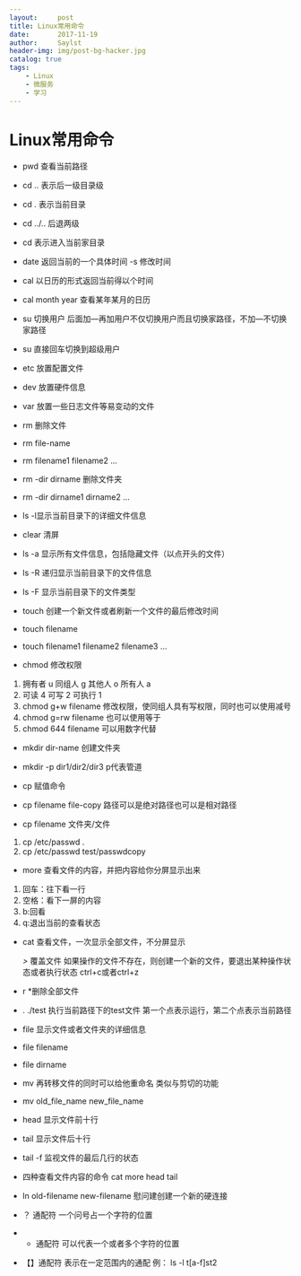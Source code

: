 ```yaml
---
layout:     post
title: Linux常用命令
date:       2017-11-19
author:     Saylst
header-img: img/post-bg-hacker.jpg
catalog: true
tags:
    - Linux
    - 微服务
    - 学习
---
```


# Linux常用命令

- pwd  查看当前路径

- cd ..    表示后一级目录级

- cd .   表示当前目录

- cd ../..   后退两级

- cd  表示进入当前家目录

- date 返回当前的一个具体时间    -s  修改时间

- cal  以日历的形式返回当前得以个时间

- cal month year  查看某年某月的日历

- su 切换用户    后面加—再加用户不仅切换用户而且切换家路径，不加—不切换家路径   

- su  直接回车切换到超级用户

- etc 放置配置文件

- dev 放置硬件信息

- var 放置一些日志文件等易变动的文件

- rm  删除文件

- rm file-name

- rm filename1 filename2 ...

- rm -dir dirname  删除文件夹

- rm -dir dirname1 dirname2 ...

- ls -l显示当前目录下的详细文件信息

- clear   清屏

- ls -a 显示所有文件信息，包括隐藏文件（以点开头的文件）

- ls -R 递归显示当前目录下的文件信息

- ls -F  显示当前目录下的文件类型

- touch  创建一个新文件或者刷新一个文件的最后修改时间

- touch filename

- touch filename1 filename2 filename3 ...

- chmod  修改权限
1. 拥有者 u  同组人 g   其他人 o   所有人 a
3. 可读 4  可写 2  可执行 1
5. chmod g+w filename  修改权限，使同组人具有写权限，同时也可以使用减号
7. chmod g=rw filename   也可以使用等于
9. chmod 644 filename   可以用数字代替

- mkdir  dir-name   创建文件夹

- mkdir -p  dir1/dir2/dir3  p代表管道

- cp 赋值命令

- cp filename file-copy    路径可以是绝对路径也可以是相对路径

- cp filename 文件夹/文件
1. cp /etc/passwd .
3. cp /etc/passwd test/passwdcopy

- more 查看文件的内容，并把内容给你分屏显示出来
1. 回车：往下看一行
2. 空格：看下一屏的内容
4. b:回看
5. q:退出当前的查看状态

- cat 查看文件，一次显示全部文件，不分屏显示

  *>*  覆盖文件   如果操作的文件不存在，则创建一个新的文件，要退出某种操作状态或者执行状态 ctrl+c或者ctrl+z

- r *删除全部文件

- . ./test  执行当前路径下的test文件   第一个点表示运行，第二个点表示当前路径

- file 显示文件或者文件夹的详细信息

- file filename

- file dirname

- mv 再转移文件的同时可以给他重命名  类似与剪切的功能

- mv old_file_name new_file_name

- head   显示文件前十行 

- tail   显示文件后十行

- tail -f 监视文件的最后几行的状态

- 四种查看文件内容的命令  cat more head tail

- ln old-filename  new-filename 慰问建创建一个新的硬连接

- ？ 通配符 一个问号占一个字符的位置

- *  通配符 可以代表一个或者多个字符的位置

- 【】通配符  表示在一定范围内的通配    例： ls -l t[a-f]st2
